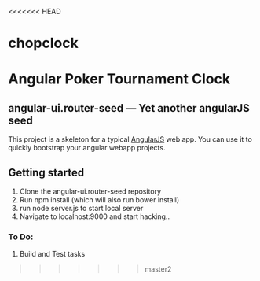 <<<<<<< HEAD
# chopclock
Angular Poker Tournament Clock
=======
## angular-ui.router-seed — Yet another angularJS seed

This project is a skeleton for a typical [AngularJS](http://angularjs.org/) web app. You can use it to quickly bootstrap your angular webapp projects.


## Getting started

1. Clone the angular-ui.router-seed repository
2. Run npm install (which will also run bower install)
3. run node server.js to start local server
4. Navigate to localhost:9000 and start hacking..


### To Do:

1. Build and Test tasks
>>>>>>> master2
